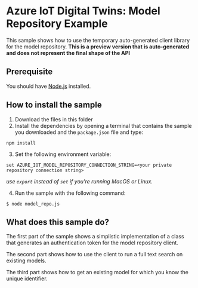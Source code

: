 # Azure IoT Digital Twins: Model Repository Example

This sample shows how to use the temporary auto-generated client library for the model repository.
**This is a preview version that is auto-generated and does not represent the final shape of the API**

## Prerequisite

You should have [Node.js](https://nodejs.org/en/) installed.

## How to install the sample

1. Download the files in this folder
2. Install the dependencies by opening a terminal that contains the sample you downloaded and the `package.json` file and type:

```shell
npm install
```

3. Set the following environment variable:
```shell
set AZURE_IOT_MODEL_REPOSITORY_CONNECTION_STRING=<your private repository connection string>
```
*use `export` instead of `set` if you're running MacOS or Linux.*


4. Run the sample with the following command:

```
$ node model_repo.js
```

## What does this sample do?

The first part of the sample shows a simplistic implementation of a class that generates an authentication token for the model repository client.

The second part shows how to use the client to run a full text search on existing models.

The third part shows how to get an existing model for which you know the unique identifier.